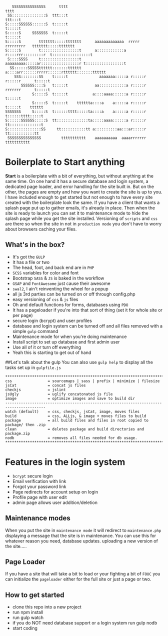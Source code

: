 ```
   SSSSSSSSSSSSSSS      tttt                                                        tttt          
 SS:::::::::::::::S  ttt:::t                                                     ttt:::t          
S:::::SSSSSS::::::S  t:::::t                                                     t:::::t          
S:::::S     SSSSSSS  t:::::t                                                     t:::::t          
S:::::S        ttttttt:::::ttttttt      aaaaaaaaaaaaa  rrrrr   rrrrrrrrr   ttttttt:::::ttttttt    
S:::::S        t:::::::::::::::::t      a::::::::::::a r::::rrr:::::::::r  t:::::::::::::::::t    
 S::::SSSS     t:::::::::::::::::t      aaaaaaaaa:::::ar:::::::::::::::::r t:::::::::::::::::t    
  SS::::::SSSSStttttt:::::::tttttt               a::::arr::::::rrrrr::::::rtttttt:::::::tttttt    
    SSS::::::::SS    t:::::t              aaaaaaa:::::a r:::::r     r:::::r      t:::::t          
       SSSSSS::::S   t:::::t            aa::::::::::::a r:::::r     rrrrrrr      t:::::t          
            S:::::S  t:::::t           a::::aaaa::::::a r:::::r                  t:::::t          
            S:::::S  t:::::t    tttttta::::a    a:::::a r:::::r                  t:::::t    tttttt
SSSSSSS     S:::::S  t::::::tttt:::::ta::::a    a:::::a r:::::r                  t::::::tttt:::::t
S::::::SSSSSS:::::S  tt::::::::::::::ta:::::aaaa::::::a r:::::r                  tt::::::::::::::t
S:::::::::::::::SS     tt:::::::::::tt a::::::::::aa:::ar:::::r                    tt:::::::::::tt
 SSSSSSSSSSSSSSS         ttttttttttt    aaaaaaaaaa  aaaarrrrrrr                      ttttttttttt  
```                                


# Boilerplate to Start anything
**Start** is a boilerplate with a bit of everything, but without anything at the same time. On one hand it has a secure database and login system, a dedicated page loader, and error handling for the site built in. But on the other, the pages are empty and how you want to create the site is up to you. I have included enough to get started but not enough to have every site created with the boilerplate look the same. If you have a client that wants a splash page put up to gather emails, it's already in place. Then when the site is ready to launch you can set it to maintenance mode to hide the splash page while you get the site installed. Versioning of `scripts` and `css` are there so when the site in not in `production mode` you don't have to worry about browsers caching your files.

## What's in the box?
- It's got the `GULP`
- It has a file or two
- The head, foot, and back end are in `PHP`
- `SCSS` variables for color and font
- Bootstrap `SASS` & `JS` is baked in the workflow
- `GSAP` and `FontAwesome` just cause their awesome
- `swal2`, I ain't reinventing the wheel for a popup
- all js 3rd parties can be turned on or off through config.php
- easy versioning of `css` & `js` files
- Oh and default functions for forms, databases using `PDO`
- It has a pageloader if you're into that sort of thing (set it for whole site or per page)
- secure login (bcrypt) and user profiles
- database and login system can be turned off and all files removed with a simple `gulp` command
- Maintenance mode for when you're doing maintenance
- Install script to set up database and first admin user
- Use all of it or turn off everything
- Yeah this is starting to get out of hand

##Let's talk about the gulp
You can also use `gulp help` to display all the tasks set up in `gulpfile.js`

```
****************************************************************************************
css                = sourcemaps | sass | prefix | minimize | filesize
jsCat              = concat js files
checkjs            = jslint
jsUgly             = uglify concatonated js file
image              = optimize images and save to build dir
----------------------------------------------------------------------------------------
watch (default)    = css, checkjs, jsCat, image, moves files
build              = css, ALLjs, & image + moves files to build
package            = all build files and files in root copied to package/ then .zip
clean              = deletes package and build directories and package.zip
nodb               = removes all files needed for db usage.
****************************************************************************************
```

# Features in the login system
- `bcrypt` secure login
- Email verification with link
- Forgot your password link
- Page redirects for account setup on login
- Profile page with user edit
- admin page allows user addition/deletion

## Maintenance modes
When you put the site in `maintenance mode` it will redirect to `maintenance.php` displaying a message that the site is in maintenance. You can use this for whatever reason you need, database updates. uploading a new version of the site.....

## Page Loader
If you have a site that will take a bit to load or your fighting a bit of `FOUC` you can initialize the `pageloader` either for the full site or just a page or two.

## How to get started
- clone this repo into a new project
- run npm install
- run gulp watch
- if you do NOT need database support or a login system run gulp nodb
- start coding
